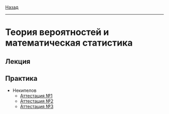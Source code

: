 [Назад](../../README.md)
***
# Теория вероятностей и математическая статистика

## Лекция

## Практика
+ Некипелов
  + [Аттестация №1](terver-nekipelov-pr-att-1-fact.md)
  + [Аттестация №2](terver-nekipelov-pr-att-2-fact.md)
  + [Аттестация №3](terver-nekipelov-pr-att-3-fact.md)
